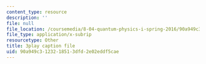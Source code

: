 ```yaml
---
content_type: resource
description: ''
file: null
file_location: /coursemedia/8-04-quantum-physics-i-spring-2016/90a949c3123218513dfd2e02eddf5cae_8x94EgM2Mpg.srt
file_type: application/x-subrip
resourcetype: Other
title: 3play caption file
uid: 90a949c3-1232-1851-3dfd-2e02eddf5cae
---
```

